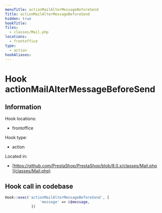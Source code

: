 ```yaml
---
menuTitle: actionMailAlterMessageBeforeSend
Title: actionMailAlterMessageBeforeSend
hidden: true
hookTitle: 
files:
  - classes/Mail.php
locations:
  - frontoffice
type:
  - action
hookAliases:
---
```


# Hook actionMailAlterMessageBeforeSend

## Information

Hook locations: 
  - frontoffice

Hook type: 
  - action

Located in: 
  - [https://github.com/PrestaShop/PrestaShop/blob/8.0.x/classes/Mail.php](classes/Mail.php)

## Hook call in codebase

```php
Hook::exec('actionMailAlterMessageBeforeSend', [
                'message' => &$message,
            ])
```